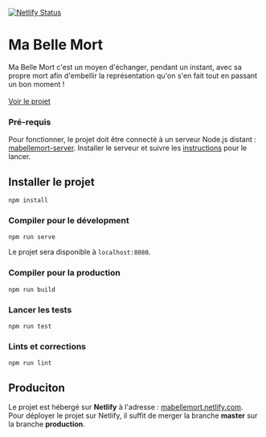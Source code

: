 [![Netlify Status](https://api.netlify.com/api/v1/badges/2327550e-3f43-473b-bb55-1a0858936ca5/deploy-status)](https://app.netlify.com/sites/mabellemort/deploys)

# Ma Belle Mort

Ma Belle Mort c'est un moyen d'échanger, pendant un instant, avec sa propre mort 
afin d'embellir la représentation qu'on s'en fait tout en passant un bon moment !
<br>
<br>
[Voir le projet](https://mabellemort.netlify.com)

### Pré-requis
	
Pour fonctionner, le projet doit être connecté à un serveur Node.js distant : [mabellemort-server](https://github.com/robinsimonklein/mabellemort-server). 
Installer le serveur et suivre les [instructions](https://github.com/robinsimonklein/mabellemort-server#mabellemort-server) pour le lancer.

## Installer le projet
```
npm install
```

### Compiler pour le dévelopment
```
npm run serve
```

Le projet sera disponible à `localhost:8080`.

### Compiler pour la production
```
npm run build
```

### Lancer les tests
```
npm run test
```

### Lints et corrections
```
npm run lint
```

##  Produciton

Le projet est hébergé sur **Netlify** à l'adresse : [mabellemort.netlify.com](http://mabellemort.netlify.com).
<br>
Pour déployer le projet sur Netlify, il suffit de merger la branche **master** sur la branche **production**.
